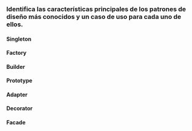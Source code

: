 ### Identifica las características principales de los patrones de diseño más conocidos y un caso de uso para cada uno de ellos.

#### Singleton

#### Factory

#### Builder

#### Prototype

#### Adapter

#### Decorator

#### Facade
